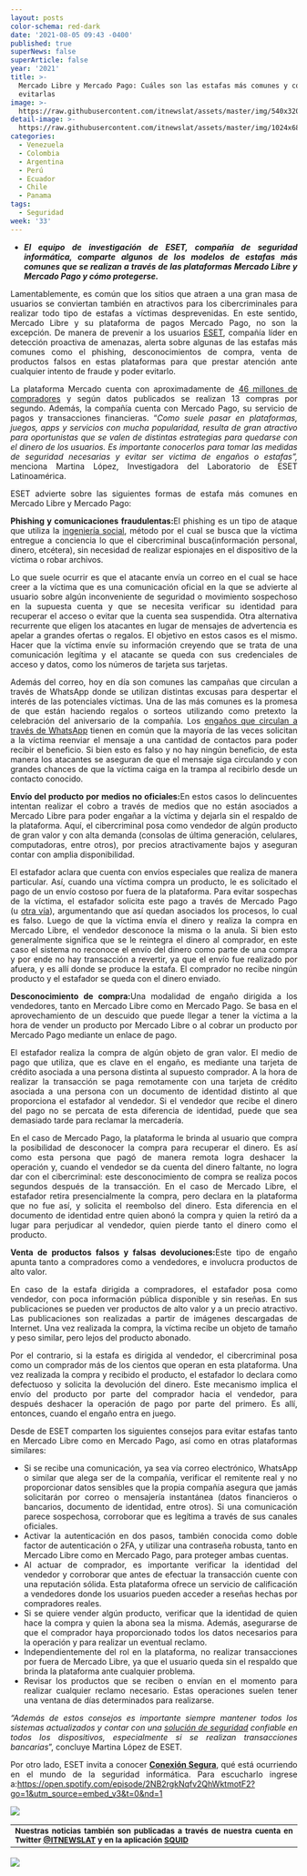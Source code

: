 ```yaml
---
layout: posts
color-schema: red-dark
date: '2021-08-05 09:43 -0400'
published: true
superNews: false
superArticle: false
year: '2021'
title: >-
  Mercado Libre y Mercado Pago: Cuáles son las estafas más comunes y cómo
  evitarlas
image: >-
  https://raw.githubusercontent.com/itnewslat/assets/master/img/540x320/Ataque-hacker-monitor-p.jpg
detail-image: >-
  https://raw.githubusercontent.com/itnewslat/assets/master/img/1024x680/Ataque-hacker-monitor-g.jpg
categories:
  - Venezuela
  - Colombia
  - Argentina
  - Perú
  - Ecuador
  - Chile
  - Panama
tags:
  - Seguridad
week: '33'
---
```

<ul style="list-style-type: disc; text-align: justify;">
	<li><strong><em>El equipo de investigación de ESET, compañía de seguridad informática, </em></strong><strong><em>comparte algunos de los modelos de estafas más comunes que se realizan a través de las plataformas Mercado Libre y Mercado Pago y cómo protegerse.</em></strong></li>
</ul>
<p style="text-align: justify;">Lamentablemente, es común que los sitios que atraen a una gran masa de usuarios se conviertan también en atractivos para los cibercriminales para realizar todo tipo de estafas a víctimas desprevenidas. En este sentido, Mercado Libre y su plataforma de pagos Mercado Pago, no son la excepción. De manera de prevenir a los usuarios <a href="https://www.eset.com/latam/">ESET</a>, compañía líder en detección proactiva de amenazas, alerta sobre algunas de las estafas más comunes como el phishing, desconocimientos de compra, venta de productos falsos en estas plataformas para que prestar atención ante cualquier intento de fraude y poder evitarlo.</p>
<p style="text-align: justify;">La plataforma Mercado cuenta con aproximadamente de <a href="https://ideas.mercadolibre.com/ar/noticias/mercado-libre-la-historia-recien-comienza/">46 millones de compradores</a> y según datos publicados se realizan 13 compras por segundo. Además, la compañía cuenta con Mercado Pago, su servicio de pagos y transacciones financieras. “<em>Como suele pasar en plataformas, juegos, apps y servicios con mucha popularidad, resulta de gran atractivo para oportunistas que se valen de distintas estrategias para quedarse con el dinero de los usuarios. Es importante conocerlos para tomar las medidas de seguridad necesarias y evitar ser victima de engaños o estafas”, </em>menciona Martina López, Investigadora del Laboratorio de ESET Latinoamérica.</p>
<p style="text-align: justify;">ESET advierte sobre las siguientes formas de estafa más comunes en Mercado Libre y Mercado Pago:</p>
<p style="text-align: justify;"><strong>Phishing y comunicaciones fraudulentas:</strong>El phishing es un tipo de ataque que utiliza la <a href="https://www.welivesecurity.com/la-es/2016/01/06/5-cosas-sobre-ingenieria-social/">ingeniería social</a>, método por el cual se busca que la víctima entregue a conciencia lo que el cibercriminal busca(información personal, dinero, etcétera), sin necesidad de realizar espionajes en el dispositivo de la víctima o robar archivos.</p>
<p style="text-align: justify;">Lo que suele ocurrir es que el atacante envía un correo en el cual se hace creer a la víctima que es una comunicación oficial en la que se advierte al usuario sobre algún inconveniente de seguridad o movimiento sospechoso en la supuesta cuenta y que se necesita verificar su identidad para recuperar el acceso o evitar que la cuenta sea suspendida. Otra alternativa recurrente que eligen los atacantes en lugar de mensajes de advertencia es apelar a grandes ofertas o regalos. El objetivo en estos casos es el mismo. Hacer que la víctima envíe su información creyendo que se trata de una comunicación legítima y el atacante se queda con sus credenciales de acceso y datos, como los números de tarjeta sus tarjetas.</p>
<p style="text-align: justify;">Además del correo, hoy en día son comunes las campañas que circulan a través de WhatsApp donde se utilizan distintas excusas para despertar el interés de las potenciales víctimas. Una de las más comunes es la promesa de que están haciendo regalos o sorteos utilizando como pretexto la celebración del aniversario de la compañía. Los <a href="https://www.welivesecurity.com/la-es/?s=enga%C3%B1o+whatsapp">engaños que circulan a través de WhatsApp</a> tienen en común que la mayoría de las veces solicitan a la víctima reenviar el mensaje a una cantidad de contactos para poder recibir el beneficio. Si bien esto es falso y no hay ningún beneficio, de esta manera los atacantes se aseguran de que el mensaje siga circulando y con grandes chances de que la víctima caiga en la trampa al recibirlo desde un contacto conocido.</p>
<p style="text-align: justify;"><strong>Envío del producto por medios no oficiales:</strong>En estos casos lo delincuentes intentan realizar el cobro a través de medios que no están asociados a Mercado Libre para poder engañar a la víctima y dejarla sin el respaldo de la plataforma. Aquí, el cibercriminal posa como vendedor de algún producto de gran valor y con alta demanda (consolas de última generación, celulares, computadoras, entre otros), por precios atractivamente bajos y aseguran contar con amplia disponibilidad.</p>
<p style="text-align: justify;">El estafador aclara que cuenta con envíos especiales que realiza de manera particular. Así, cuando una víctima compra un producto, le es solicitado el pago de un envío costoso por fuera de la plataforma. Para evitar sospechas de la víctima, el estafador solicita este pago a través de Mercado Pago (u <a href="https://www.welivesecurity.com/la-es/2018/05/18/estafas-internet-enganos-sitios-compra-online/">otra vía</a>), argumentando que así quedan asociados los procesos, lo cual es falso. Luego de que la víctima envía el dinero y realiza la compra en Mercado Libre, el vendedor desconoce la misma o la anula. Si bien esto generalmente significa que se le reintegra el dinero al comprador, en este caso el sistema no reconoce el envío del dinero como parte de una compra y por ende no hay transacción a revertir, ya que el envío fue realizado por afuera, y es allí donde se produce la estafa. El comprador no recibe ningún producto y el estafador se queda con el dinero enviado.</p>
<p style="text-align: justify;"><strong>Desconocimiento de compra:</strong>Una modalidad de engaño dirigida a los vendedores, tanto en Mercado Libre como en Mercado Pago. Se basa en el aprovechamiento de un descuido que puede llegar a tener la víctima a la hora de vender un producto por Mercado Libre o al cobrar un producto por Mercado Pago mediante un enlace de pago.</p>
<p style="text-align: justify;">El estafador realiza la compra de algún objeto de gran valor. El medio de pago que utiliza, que es clave en el engaño, es mediante una tarjeta de crédito asociada a una persona distinta al supuesto comprador. A la hora de realizar la transacción se paga remotamente con una tarjeta de crédito asociada a una persona con un documento de identidad distinto al que proporciona el estafador al vendedor. Si el vendedor que recibe el dinero del pago no se percata de esta diferencia de identidad, puede que sea demasiado tarde para reclamar la mercadería.</p>
<p style="text-align: justify;">En el caso de Mercado Pago, la plataforma le brinda al usuario que compra la posibilidad de desconocer la compra para recuperar el dinero. Es así como esta persona que pagó de manera remota logra deshacer la operación y, cuando el vendedor se da cuenta del dinero faltante, no logra dar con el cibercriminal: este desconocimiento de compra se realiza pocos segundos después de la transacción. En el caso de Mercado Libre, el estafador retira presencialmente la compra, pero declara en la plataforma que no fue así, y solicita el reembolso del dinero. Esta diferencia en el documento de identidad entre quien abonó la compra y quien la retiró da a lugar para perjudicar al vendedor, quien pierde tanto el dinero como el producto.</p>
<p style="text-align: justify;"><strong>Venta de productos falsos y falsas devoluciones:</strong>Este tipo de engaño apunta tanto a compradores como a vendedores, e involucra productos de alto valor.</p>
<p style="text-align: justify;">En caso de la estafa dirigida a compradores, el estafador posa como vendedor, con poca información pública disponible y sin reseñas. En sus publicaciones se pueden ver productos de alto valor y a un precio atractivo. Las publicaciones son realizadas a partir de imágenes descargadas de Internet. Una vez realizada la compra, la víctima recibe un objeto de tamaño y peso similar, pero lejos del producto abonado.</p>
<p style="text-align: justify;">Por el contrario, si la estafa es dirigida al vendedor, el cibercriminal posa como un comprador más de los cientos que operan en esta plataforma. Una vez realizada la compra y recibido el producto, el estafador lo declara como defectuoso y solicita la devolución del dinero. Este mecanismo implica el envío del producto por parte del comprador hacia el vendedor, para después deshacer la operación de pago por parte del primero. Es allí, entonces, cuando el engaño entra en juego.</p>
<p style="text-align: justify;">Desde de ESET comparten los siguientes consejos para evitar estafas tanto en Mercado Libre como en Mercado Pago, así como en otras plataformas similares:</p>

<ul style="text-align: justify;">
	<li>Si se recibe una comunicación, ya sea vía correo electrónico, WhatsApp o similar que alega ser de la compañía, verificar el remitente real y no proporcionar datos sensibles que la propia compañía asegura que jamás solicitarán por correo o mensajería instantánea (datos financieros o bancarios, documento de identidad, entre otros). Si una comunicación parece sospechosa, corroborar que es legítima a través de sus canales oficiales.</li>
	<li>Activar la autenticación en dos pasos, también conocida como doble factor de autenticación o 2FA, y utilizar una contraseña robusta, tanto en Mercado Libre como en Mercado Pago, para proteger ambas cuentas.</li>
	<li>Al actuar de comprador, es importante verificar la identidad del vendedor y corroborar que antes de efectuar la transacción cuente con una reputación sólida. Esta plataforma ofrece un servicio de calificación a vendedores donde los usuarios pueden acceder a reseñas hechas por compradores reales.</li>
	<li>Si se quiere vender algún producto, verificar que la identidad de quien hace la compra y quien la abona sea la misma. Además, asegurarse de que el comprador haya proporcionado todos los datos necesarios para la operación y para realizar un eventual reclamo.</li>
	<li>Independientemente del rol en la plataforma, no realizar transacciones por fuera de Mercado Libre, ya que el usuario queda sin el respaldo que brinda la plataforma ante cualquier problema.</li>
	<li>Revisar los productos que se reciben o envían en el momento para realizar cualquier reclamo necesario. Estas operaciones suelen tener una ventana de días determinados para realizarse.</li>
</ul>
<p style="text-align: justify;"><em>“Además de estos consejos es importante siempre mantener todos los sistemas actualizados y contar con una </em><a href="https://www.eset.com/latam/hogar/"><em>solución de seguridad</em></a><em> confiable en todos los dispositivos, especialmente si se realizan transacciones bancarias</em>”, concluye Martina López de ESET.</p>
<p style="text-align: justify;">Por otro lado, ESET invita a conocer <a href="https://open.spotify.com/episode/2NB2rgkNqfv2QhWktmotF2?go=1&amp;utm_source=embed_v3&amp;t=0&amp;nd=1"><strong>Conexión Segura</strong></a>, qué está ocurriendo en el mundo de la seguridad informática. Para escucharlo ingrese a:<a href="https://open.spotify.com/episode/2NB2rgkNqfv2QhWktmotF2?go=1&amp;utm_source=embed_v3&amp;t=0&amp;nd=1">https://open.spotify.com/episode/2NB2rgkNqfv2QhWktmotF2?go=1&amp;utm_source=embed_v3&amp;t=0&amp;nd=1</a></p>

![](https://raw.githubusercontent.com/itnewslat/assets/master/img/540x320/Ataque-hacker-monitor-p.jpg)

<table style="height: 42px;" width="569">
<tbody>
<tr>
<td style="text-align: justify;"><sub><strong>Nuestras noticias también son publicadas a través de nuestra cuenta en Twitter <a href="https://twitter.com/itnewslat?lang=es">@ITNEWSLAT</a> y en la aplicación <a href="https://squidapp.co/en/">SQUID</a></strong></sub></td>
</tr>
</tbody>
</table>

<img src="https://tracker.metricool.com/c3po.jpg?hash=56f88a41e39ab42c063cc51676587a04"/>
